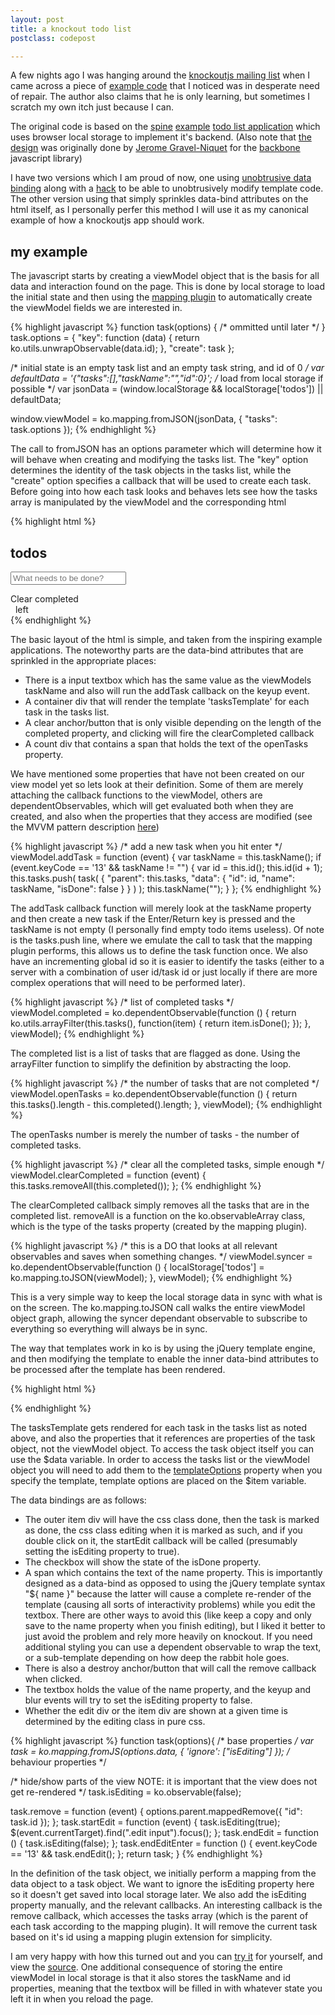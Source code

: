 ```yaml
---
layout: post
title: a knockout todo list
postclass: codepost

---
```


A few nights ago I was hanging around the [knockoutjs mailing
list](http://groups.google.com/group/knockoutjs?lnk=srg) when I came across a
piece of [example code](https://github.com/sharpoverride/TodoListKnockoutJS)
that I noticed was in desperate need of repair. The author also claims that he
is only learning, but sometimes I scratch my own itch just because I can.

The original code is based on the [spine](http://maccman.github.com/spine/)
[example](http://maccman.github.com/spine/#h-examples) [todo list
application](https://github.com/maccman/spine.todos) which uses browser local
storage to implement it's backend. (Also note that [the
design](http://localtodos.com/) was originally done by [Jerome
Gravel-Niquet](http://jqn.me) for the
[backbone](http://documentcloud.github.com/backbone/) javascript library)

I have two versions which I am proud of now, one using [unobtrusive data
binding](http://joel.net/wordpress/index.php/2011/06/unobtrusive-data-binding-for-knockout-js/)
along with a
[hack](https://github.com/barkmadley/barkmadley.github.com/commit/e840637ea46e7a08a67f868529d143bbae650be9#L1L61)
to be able to unobtrusively modify template code. The other version using that
simply sprinkles data-bind attributes on the html itself, as I personally perfer
this method I will use it as my canonical example of how a knockoutjs app should
work.

my example
----------

The javascript starts by creating a viewModel object that is the basis for all
data and interaction found on the page. This is done by local storage to load the
initial state and then using the [mapping plugin](http://knockoutjs.com/documentation/plugins-mapping.html)
to automatically create the viewModel fields we are interested in.

{% highlight javascript %}
function task(options) {
  /* ommitted until later */
}
task.options = {
  "key": function (data) { return ko.utils.unwrapObservable(data.id); },
  "create": task
};

/* initial state is an empty task list and an empty task string, and id of 0 */
var defaultData = '{"tasks":[],"taskName":"","id":0}';
/* load from local storage if possible */
var jsonData = (window.localStorage && localStorage['todos']) || defaultData;

window.viewModel = ko.mapping.fromJSON(jsonData, { "tasks": task.options });
{% endhighlight %}

The call to fromJSON has an options parameter which will determine how it will
behave when creating and modifying the tasks list. The "key" option determines
the identity of the task objects in the tasks list, while the "create" option
specifies a callback that will be used to create each task. Before going into
how each task looks and behaves lets see how the tasks array is manipulated by
the viewModel and the corresponding html

<div class="clearfix"></div>

{% highlight html %}
<div id="views">
  <div id="tasks">
    <h2>todos</h2>
    <p>
      <input id="addTaskInput" type="text" placeholder="What needs to be done?"
        data-bind="value: taskName, event: { keyup: addTask }" />
    </p>
    <div class="items" data-bind="template: { name: 'tasksTemplate', foreach: tasks }"></div>
    <footer>
      <a class="clear" data-bind="click: clearCompleted, visible: completed().length > 0">Clear completed</a>
      <div class="count"><span data-bind="text: openTasks">&nbsp;</span> left</div>
    </footer>
  </div>
</div>
{% endhighlight %}

The basic layout of the html is simple, and taken from the inspiring example
applications. The noteworthy parts are the data-bind attributes that are
sprinkled in the appropriate places:

* There is a input textbox which has the same value as the viewModels taskName
  and also will run the addTask callback on the keyup event.
* A container div that will render the template 'tasksTemplate' for each task in
  the tasks list.
* A clear anchor/button that is only visible depending on the length of the
  completed property, and clicking will fire the clearCompleted callback
* A count div that contains a span that holds the text of the openTasks
  property.

We have mentioned some properties that have not been created on our view model
yet so lets look at their definition. Some of them are merely attaching the
callback functions to the viewModel, others are dependentObservables, which will
get evaluated both when they are created, and also when the properties that they
access are modified (see the MVVM pattern description
[here](http://knockoutjs.com/documentation/dependentObservables.html))

<div class="clearfix"></div>

{% highlight javascript %}
/* add a new task when you hit enter */
viewModel.addTask = function (event) {
  var taskName = this.taskName();
  if (event.keyCode == '13' && taskName != "") {
    var id = this.id();
    this.id(id + 1);
    this.tasks.push( task( { "parent": this.tasks, "data": { "id": id, "name": taskName, "isDone": false } } ) );
    this.taskName("");
  }
};
{% endhighlight %}

The addTask callback function will merely look at the taskName property and then
create a new task if the Enter/Return key is pressed and the taskName is not
empty (I personally find empty todo items useless). Of note is the tasks.push
line, where we emulate the call to task that the mapping plugin performs, this
allows us to define the task function once. We also have an incrementing global
id so it is easier to identify the tasks (either to a server with a combination
of user id/task id or just locally if there are more complex operations that
will need to be performed later).

<div class="clearfix"></div>

{% highlight javascript %}
/* list of completed tasks */
viewModel.completed = ko.dependentObservable(function () {
  return ko.utils.arrayFilter(this.tasks(), function(item) {
    return item.isDone();
  });
}, viewModel);
{% endhighlight %}

The completed list is a list of tasks that are flagged as done. Using the
arrayFilter function to simplify the definition by abstracting the loop.

<div class="clearfix"></div>

{% highlight javascript %}
/* the number of tasks that are not completed */
viewModel.openTasks = ko.dependentObservable(function () {
  return this.tasks().length - this.completed().length;
}, viewModel);
{% endhighlight %}

The openTasks number is merely the number of tasks - the number of completed
tasks.

<div class="clearfix"></div>

{% highlight javascript %}
/* clear all the completed tasks, simple enough */
viewModel.clearCompleted = function (event) {
  this.tasks.removeAll(this.completed());
};
{% endhighlight %}

The clearCompleted callback simply removes all the tasks that are in the
completed list. removeAll is a function on the ko.observableArray class, which
is the type of the tasks property (created by the mapping plugin).

<div class="clearfix"></div>

{% highlight javascript %}
/* this is a DO that looks at all relevant observables and saves when
   something changes.
 */
viewModel.syncer = ko.dependentObservable(function () {
  localStorage['todos'] = ko.mapping.toJSON(viewModel);
}, viewModel);
{% endhighlight %}

This is a very simple way to keep the local storage data in sync with what is on
the screen. The ko.mapping.toJSON call walks the entire viewModel object graph,
allowing the syncer dependant observable to subscribe to everything so
everything will always be in sync.

The way that templates work in ko is by using the jQuery template engine, and
then modifying the template to enable the inner data-bind attributes to be
processed after the template has been rendered.

<div class="clearfix"></div>

{% highlight html %}
<script type="text/html" class="hidden kotemplate" id="tasksTemplate">
  <div class="item"
    data-bind="css: { done: isDone, editing: isEditing }, event: { dblclick: startEdit }">
    <div class="view" title="Double click to edit...">
      <input type="checkbox" data-bind="checked: isDone">
      <span data-bind="text: name"></span>
      <a class="destroy" data-bind="click: remove"></a>
    </div>
    <div class="edit">
      <input type="text"
        data-bind="value: name, event: { keyup: endEditEnter, blur: endEdit }" />
    </div>
  </div>
</script>
{% endhighlight %}

The tasksTemplate gets rendered for each task in the tasks list as noted above,
and also the properties that it references are properties of the task object,
not the viewModel object. To access the task object itself you can use the $data
variable. In order to access the tasks list or the viewModel object you will
need to add them to the
[templateOptions](http://knockoutjs.com/documentation/template-binding.html#note_6_passing_additional_data_to_your_template_using_)
property when you specify the template, template options are placed on the $item
variable.

The data bindings are as follows:

* The outer item div will have the css class done, then the task is marked as
  done, the css class editing when it is marked as such, and if you double click
  on it, the startEdit callback will be called (presumably setting the isEditing
  property to true).
* The checkbox will show the state of the isDone property.
* A span which contains the text of the name property. This is importantly
  designed as a data-bind as opposed to using the jQuery template syntax "${ name
  }" because the latter will cause a complete re-render of the template (causing
  all sorts of interactivity problems) while you edit the textbox. There are
  other ways to avoid this (like keep a copy and only save to the name property
  when you finish editing), but I liked it better to just avoid the problem and
  rely more heavily on knockout. If you need additional styling you can use a
  dependent observable to wrap the text, or a sub-template depending on how deep
  the rabbit hole goes.
* There is also a destroy anchor/button that will call the remove callback when
  clicked.
* The textbox holds the value of the name property, and the keyup and blur
  events will try to set the isEditing property to false.
* Whether the edit div or the item div are shown at a given time is determined
  by the editing class in pure css.

<div class="clearfix"></div>

{% highlight javascript %}
function task(options){
  /* base properties */
  var task = ko.mapping.fromJS(options.data, { 'ignore': ["isEditing"] });
  /* behaviour properties */

  /* hide/show parts of the view
NOTE: it is important that the view does not get re-rendered
   */
  task.isEditing = ko.observable(false);

  task.remove = function (event) {
    options.parent.mappedRemove({ "id": task.id });
  };
  task.startEdit = function (event) {
    task.isEditing(true);
    $(event.currentTarget).find(".edit input").focus();
  };
  task.endEdit = function () {
    task.isEditing(false);
  };
  task.endEditEnter = function () {
    event.keyCode == '13' && task.endEdit();
  };
  return task;
}
{% endhighlight %}

In the definition of the task object, we initially perform a mapping from the
data object to a task object. We want to ignore the isEditing property here so
it doesn't get saved into local storage later. We also add the isEditing
property manually, and the relevant callbacks. An interesting callback is the
remove callback, which accesses the tasks array (which is the parent of each task
according to the mapping plugin). It will remove the current task based on it's
id using a mapping plugin extension for simplicity.

I am very happy with how this turned out and you can [try
it](http://barkmadley.com/things/todos-obtrusive.html) for yourself, and view
the
[source](https://github.com/barkmadley/barkmadley.github.com/blob/master/things/todos-obtrusive.html).
One additional consequence of storing the entire viewModel in local storage is
that it also stores the taskName and id properties, meaning that the textbox
will be filled in with whatever state you left it in when you reload the page.

<div class="clearfix"></div>

